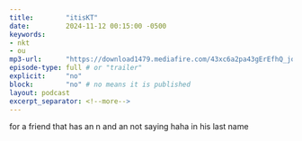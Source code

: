 ```yaml
---
title:        "itisKT"
date:         2024-11-12 00:15:00 -0500
keywords:
- nkt
- ou
mp3-url:      "https://download1479.mediafire.com/43xc6a2pa43gErEfhQ_joLufl3DEKdzJadCtrv-XX-7o72BIgViK-mF0YrtUdu8hoAJN_vui2KA-EBcoHCkKq_1-HzN8uW_-BNEABeNe-LFJEs6EJeXevQJ5ti2JidY9wiIpTLfZam-yOMf9U7IfQpyn20IepOJludVIfMO-DIo/wvz9ommvky0snwq/notkt.mp4"
episode-type: full # or "trailer"
explicit:     "no"
block:        "no" # no means it is published
layout: podcast
excerpt_separator: <!--more-->
---
```

<!--more-->

for a friend that has an n and an not saying haha in his last name
